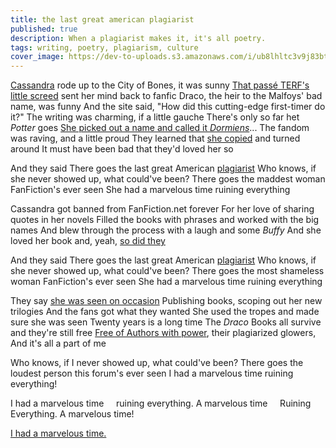 ```yaml
---
title: the last great american plagiarist
published: true
description: When a plagiarist makes it, it's all poetry.
tags: writing, poetry, plagiarism, culture
cover_image: https://dev-to-uploads.s3.amazonaws.com/i/ub8lhltc3v9j83bthq09.png
---
```


[Cassandra](http://web.archive.org/web/20130303045356/http://thegraybook.livejournal.com/) rode up to the City of Bones, it was sunny
[That passé TERF's little screed](https://www.buzzfeednews.com/article/amberjamieson/jk-rowling-antitrans-statement) sent her mind back to fanfic
Draco, the heir to the Malfoys' bad name, was funny
And the site said, "How did this cutting-edge first-timer do it?"
The writing was charming, if a little gauche
There's only so far het *Potter* goes
[She picked out a name and called it *Dormiens*](https://fanlore.org/wiki/The_Draco_Trilogy)...
The fandom was raving, and a little proud
They learned that [she copied](http://web.archive.org/web/20081209131040/http://www.journalfen.net/community/bad_penny/8985.html) and turned around
It must have been bad that they'd loved her so

And they said
There goes the last great American [plagiarist](https://ssrn.com/abstract=3462144)
Who knows, if she never showed up, what could've been?
There goes the maddest woman FanFiction's ever seen
She had a marvelous time ruining everything

Cassandra got banned from FanFiction.net forever
For her love of sharing quotes in her novels
Filled the books with phrases and worked with the big names
And blew through the process with a laugh and some *Buffy*
And she loved her book and, yeah, [so did they](https://tvtropes.org/pmwiki/pmwiki.php/Main/DracoInLeatherPants)

And they said
There goes the last great American [plagiarist](https://ssrn.com/abstract=3664444)
Who knows, if she never showed up, what could've been?
There goes the most shameless woman FanFiction's ever seen
She had a marvelous time ruining everything

They say [she was seen on occasion](https://www.cassandraclare.com/)
Publishing books, scoping out her new trilogies
And the fans got what they wanted
She used the tropes and made sure she was seen
Twenty years is a long time
The *Draco* Books all survive and they're still free
[Free of Authors with power](https://dev.to/lethargilistic/copyright-holders-are-landlords-and-it-s-not-ok-289h), their plagiarized glowers,
And it's all a part of me

Who knows, if I never showed up, what could've been?
There goes the loudest person this forum's ever seen
I had a marvelous time ruining everything!

I had a marvelous time
&nbsp;&nbsp;&nbsp;&nbsp;ruining everything.
A marvelous time
&nbsp;&nbsp;&nbsp;&nbsp;Ruining Everything.
A marvelous time!

[I had a marvelous time.](https://twitter.com/lethargilistic/status/1233487416905826306)
